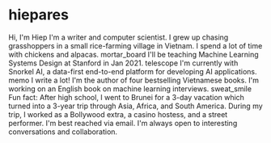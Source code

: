 # hiepares
Hi, I'm Hiep I'm a writer and computer scientist. I grew up chasing grasshoppers in a small rice-farming village in Vietnam. I spend a lot of time with chickens and alpacas.  mortar_board I'll be teaching Machine Learning Systems Design at Stanford in Jan 2021. telescope I'm currently with Snorkel AI, a data-first end-to-end platform for developing AI applications. memo I write a lot! I'm the author of four bestselling Vietnamese books. I'm working on an English book on machine learning interviews. sweat_smile Fun fact: After high school, I went to Brunei for a 3-day vacation which turned into a 3-year trip through Asia, Africa, and South America. During my trip, I worked as a Bollywood extra, a casino hostess, and a street performer. I'm best reached via email. I'm always open to interesting conversations and collaboration.
